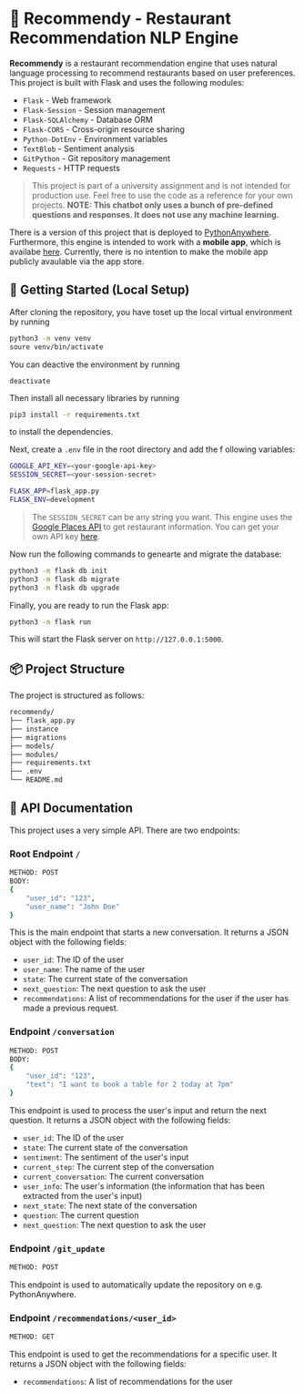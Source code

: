 # 🤖 Recommendy - Restaurant Recommendation NLP Engine
**Recommendy** is a restaurant recommendation engine that uses natural
language processing to recommend restaurants based on user preferences.
This project is built with Flask and uses the following modules:

- `Flask` - Web framework
- `Flask-Session` - Session management
- `Flask-SQLAlchemy` - Database ORM
- `Flask-CORS` - Cross-origin resource sharing
- `Python-DotEnv` - Environment variables
- `TextBlob` - Sentiment analysis
- `GitPython` - Git repository management
- `Requests` - HTTP requests

> This project is part of a university assignment and is not intended for production use. 
> Feel free to use the code as a reference for your own projects. **NOTE: This chatbot only
> uses a bunch of pre-defined questions and responses. It does not use any machine learning.**

There is a version of this project that is deployed to 
[PythonAnywhere](https://www.pythonanywhere.com/). Furthermore, this engine
is intended to work with a **mobile app**, which is availabe 
[here](https://github.com/Poolshark/recommendy-app). Currently, there is no 
intention to make the mobile app publicly avaulable via the app store.

## 🚀 Getting Started (Local Setup)
After cloning the repository, you have toset up the local virtual environment by
running

```bash
python3 -m venv venv
soure venv/bin/activate
```

You can deactive the environment by running
```
deactivate
```

Then install all necessary libraries by running

```bash
pip3 install -r requirements.txt
```

to install the dependencies. 

Next, create a `.env` file in the root directory and add the f
ollowing variables:

```bash
GOOGLE_API_KEY=<your-google-api-key>
SESSION_SECRET=<your-session-secret>

FLASK_APP=flask_app.py
FLASK_ENV=development
```

> The `SESSION_SECRET` can be any string you want. This engine uses the 
> [Google Places API](https://developers.google.com/maps/documentation/places/web-service/overview) 
> to get restaurant information. You can get your own API key 
> [here](https://console.cloud.google.com/apis/api/places-backend.googleapis.com/overview).

Now run the following commands to genearte and migrate the database:

```bash
python3 -m flask db init
python3 -m flask db migrate
python3 -m flask db upgrade
```
Finally, you are ready to run the Flask app:

```bash
python3 -m flask run
```

This will start the Flask server on `http://127.0.0.1:5000`.

## 📦 Project Structure

The project is structured as follows:

```bash
recommendy/
├── flask_app.py
├── instance
├── migrations
├── models/
├── modules/
├── requirements.txt
├── .env
└── README.md
```

## 📝 API Documentation
This project uses a very simple API. There are two endpoints:

### Root Endpoint `/`

```bash
METHOD: POST
BODY:
{
    "user_id": "123",
    "user_name": "John Doe"
}
```

This is the main endpoint that starts a new conversation. It returns a
JSON object with the following fields:

- `user_id`: The ID of the user
- `user_name`: The name of the user
- `state`: The current state of the conversation
- `next_question`: The next question to ask the user
- `recommendations`: A list of recommendations for the user if the user has
  made a previous request.

### Endpoint `/conversation`

```bash
METHOD: POST
BODY:
{
    "user_id": "123",
    "text": "I want to book a table for 2 today at 7pm"
}
```

This endpoint is used to process the user's input and return the next question. 
It returns a JSON object with the following fields:

- `user_id`: The ID of the user
- `state`: The current state of the conversation
- `sentiment`: The sentiment of the user's input
- `current_step`: The current step of the conversation
- `current_conversation`: The current conversation
- `user_info`: The user's information (the information that has been extracted from the user's input)
- `next_state`: The next state of the conversation
- `question`: The current question
- `next_question`: The next question to ask the user

### Endpoint `/git_update`

```bash
METHOD: POST
```
This endpoint is used to automatically update the repository on e.g. PythonAnywhere.

### Endpoint `/recommendations/<user_id>`

```bash
METHOD: GET
```

This endpoint is used to get the recommendations for a specific user.
It returns a JSON object with the following fields:

- `recommendations`: A list of recommendations for the user














